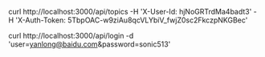 curl http://localhost:3000/api/topics -H 'X-User-Id: hjNoGRTrdMa4badt3' -H 'X-Auth-Token: 5TbpOAC-w9ziAu8qcVLYbiV_fwjZ0sc2FkczpNKGBec'

curl http://localhost:3000/api/login -d 'user=yanlong@baidu.com&password=sonic513'